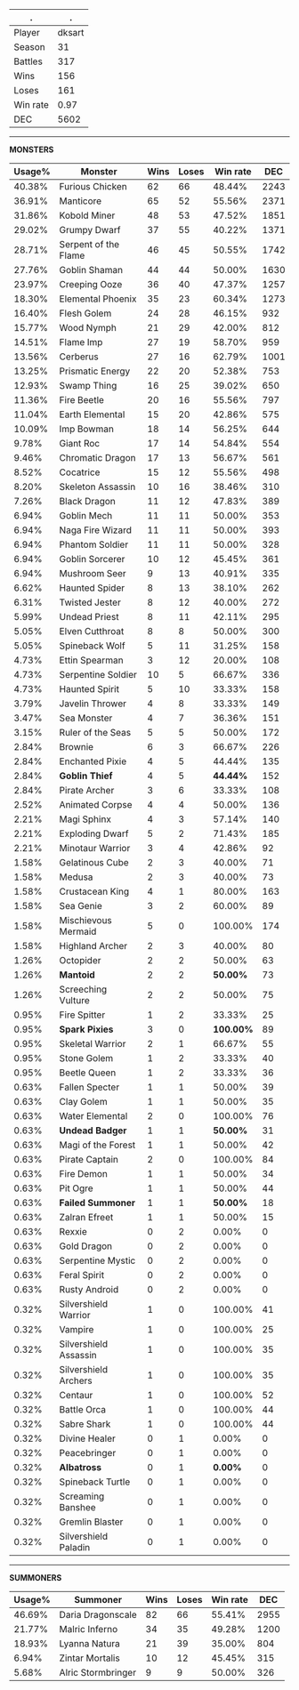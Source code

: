 .|.
|-|-
Player|dksart
Season|31
Battles|317
Wins|156
Loses|161
Win rate|0.97
DEC|5602

---
**MONSTERS**

Usage%|Monster|Wins|Loses|Win rate|DEC|
-|-|-|-|-|-|
40.38%|Furious Chicken|62|66|48.44%|2243|
36.91%|Manticore|65|52|55.56%|2371|
31.86%|Kobold Miner|48|53|47.52%|1851|
29.02%|Grumpy Dwarf|37|55|40.22%|1371|
28.71%|Serpent of the Flame|46|45|50.55%|1742|
27.76%|Goblin Shaman|44|44|50.00%|1630|
23.97%|Creeping Ooze|36|40|47.37%|1257|
18.30%|Elemental Phoenix|35|23|60.34%|1273|
16.40%|Flesh Golem|24|28|46.15%|932|
15.77%|Wood Nymph|21|29|42.00%|812|
14.51%|Flame Imp|27|19|58.70%|959|
13.56%|Cerberus|27|16|62.79%|1001|
13.25%|Prismatic Energy|22|20|52.38%|753|
12.93%|Swamp Thing|16|25|39.02%|650|
11.36%|Fire Beetle|20|16|55.56%|797|
11.04%|Earth Elemental|15|20|42.86%|575|
10.09%|Imp Bowman|18|14|56.25%|644|
9.78%|Giant Roc|17|14|54.84%|554|
9.46%|Chromatic Dragon|17|13|56.67%|561|
8.52%|Cocatrice|15|12|55.56%|498|
8.20%|Skeleton Assassin|10|16|38.46%|310|
7.26%|Black Dragon|11|12|47.83%|389|
6.94%|Goblin Mech|11|11|50.00%|353|
6.94%|Naga Fire Wizard|11|11|50.00%|393|
6.94%|Phantom Soldier|11|11|50.00%|328|
6.94%|Goblin Sorcerer|10|12|45.45%|361|
6.94%|Mushroom Seer|9|13|40.91%|335|
6.62%|Haunted Spider|8|13|38.10%|262|
6.31%|Twisted Jester|8|12|40.00%|272|
5.99%|Undead Priest|8|11|42.11%|295|
5.05%|Elven Cutthroat|8|8|50.00%|300|
5.05%|Spineback Wolf|5|11|31.25%|158|
4.73%|Ettin Spearman|3|12|20.00%|108|
4.73%|Serpentine Soldier|10|5|66.67%|336|
4.73%|Haunted Spirit|5|10|33.33%|158|
3.79%|Javelin Thrower|4|8|33.33%|149|
3.47%|Sea Monster|4|7|36.36%|151|
3.15%|Ruler of the Seas|5|5|50.00%|172|
2.84%|Brownie|6|3|66.67%|226|
2.84%|Enchanted Pixie|4|5|44.44%|135|
2.84%|**Goblin Thief**|4|5|**44.44%**|152|
2.84%|Pirate Archer|3|6|33.33%|108|
2.52%|Animated Corpse|4|4|50.00%|136|
2.21%|Magi Sphinx|4|3|57.14%|140|
2.21%|Exploding Dwarf|5|2|71.43%|185|
2.21%|Minotaur Warrior|3|4|42.86%|92|
1.58%|Gelatinous Cube|2|3|40.00%|71|
1.58%|Medusa|2|3|40.00%|73|
1.58%|Crustacean King|4|1|80.00%|163|
1.58%|Sea Genie|3|2|60.00%|89|
1.58%|Mischievous Mermaid|5|0|100.00%|174|
1.58%|Highland Archer|2|3|40.00%|80|
1.26%|Octopider|2|2|50.00%|63|
1.26%|**Mantoid**|2|2|**50.00%**|73|
1.26%|Screeching Vulture|2|2|50.00%|75|
0.95%|Fire Spitter|1|2|33.33%|25|
0.95%|**Spark Pixies**|3|0|**100.00%**|89|
0.95%|Skeletal Warrior|2|1|66.67%|55|
0.95%|Stone Golem|1|2|33.33%|40|
0.95%|Beetle Queen|1|2|33.33%|36|
0.63%|Fallen Specter|1|1|50.00%|39|
0.63%|Clay Golem|1|1|50.00%|35|
0.63%|Water Elemental|2|0|100.00%|76|
0.63%|**Undead Badger**|1|1|**50.00%**|31|
0.63%|Magi of the Forest|1|1|50.00%|42|
0.63%|Pirate Captain|2|0|100.00%|84|
0.63%|Fire Demon|1|1|50.00%|34|
0.63%|Pit Ogre|1|1|50.00%|44|
0.63%|**Failed Summoner**|1|1|**50.00%**|18|
0.63%|Zalran Efreet|1|1|50.00%|15|
0.63%|Rexxie|0|2|0.00%|0|
0.63%|Gold Dragon|0|2|0.00%|0|
0.63%|Serpentine Mystic|0|2|0.00%|0|
0.63%|Feral Spirit|0|2|0.00%|0|
0.63%|Rusty Android|0|2|0.00%|0|
0.32%|Silvershield Warrior|1|0|100.00%|41|
0.32%|Vampire|1|0|100.00%|25|
0.32%|Silvershield Assassin|1|0|100.00%|35|
0.32%|Silvershield Archers|1|0|100.00%|35|
0.32%|Centaur|1|0|100.00%|52|
0.32%|Battle Orca|1|0|100.00%|44|
0.32%|Sabre Shark|1|0|100.00%|44|
0.32%|Divine Healer|0|1|0.00%|0|
0.32%|Peacebringer|0|1|0.00%|0|
0.32%|**Albatross**|0|1|**0.00%**|0|
0.32%|Spineback Turtle|0|1|0.00%|0|
0.32%|Screaming Banshee|0|1|0.00%|0|
0.32%|Gremlin Blaster|0|1|0.00%|0|
0.32%|Silvershield Paladin|0|1|0.00%|0|

---
**SUMMONERS**

Usage%|Summoner|Wins|Loses|Win rate|DEC|
-|-|-|-|-|-|
46.69%|Daria Dragonscale|82|66|55.41%|2955|
21.77%|Malric Inferno|34|35|49.28%|1200|
18.93%|Lyanna Natura|21|39|35.00%|804|
6.94%|Zintar Mortalis|10|12|45.45%|315|
5.68%|Alric Stormbringer|9|9|50.00%|326|
